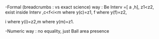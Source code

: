 
-Formal (breadcrumbs : vs exact science) way :  Be Interv =[ a ,h], z1<z2, exist inside Interv   ,c<f<i<m where y(c)=z1, f where y(f)=z2,

i where y(i)=z2,m where y(m)=z1.

-Numeric way : no equality, just Ball area presence

